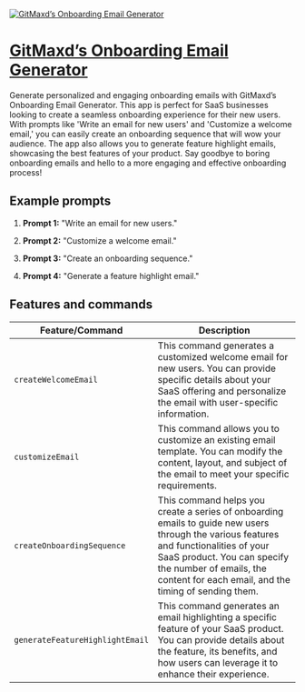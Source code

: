 [![GitMaxd’s Onboarding Email Generator](https://files.oaiusercontent.com/file-9B8pTusp73em5uKbTtoaATEL?se=2123-10-16T18%3A27%3A03Z&sp=r&sv=2021-08-06&sr=b&rscc=max-age%3D31536000%2C%20immutable&rscd=attachment%3B%20filename%3D8828b992-0d11-4443-8c47-9e3372b3dc0b.png&sig=8pSaLk0IQlVyLp4TfBW6e4RfqNldNB9i9Oi4Xe9%2B23I%3D)](https://chat.openai.com/g/g-aOFxPmeBQ-gitmaxds-onboarding-email-generator)

# [GitMaxd’s Onboarding Email Generator](https://chat.openai.com/g/g-aOFxPmeBQ-gitmaxds-onboarding-email-generator)

Generate personalized and engaging onboarding emails with GitMaxd’s Onboarding Email Generator. This app is perfect for SaaS businesses looking to create a seamless onboarding experience for their new users. With prompts like 'Write an email for new users' and 'Customize a welcome email,' you can easily create an onboarding sequence that will wow your audience. The app also allows you to generate feature highlight emails, showcasing the best features of your product. Say goodbye to boring onboarding emails and hello to a more engaging and effective onboarding process!

## Example prompts

1. **Prompt 1:** "Write an email for new users."

2. **Prompt 2:** "Customize a welcome email."

3. **Prompt 3:** "Create an onboarding sequence."

4. **Prompt 4:** "Generate a feature highlight email."


## Features and commands

| Feature/Command | Description |
| --- | --- |
| `createWelcomeEmail` | This command generates a customized welcome email for new users. You can provide specific details about your SaaS offering and personalize the email with user-specific information. |
| `customizeEmail` | This command allows you to customize an existing email template. You can modify the content, layout, and subject of the email to meet your specific requirements. |
| `createOnboardingSequence` | This command helps you create a series of onboarding emails to guide new users through the various features and functionalities of your SaaS product. You can specify the number of emails, the content for each email, and the timing of sending them. |
| `generateFeatureHighlightEmail` | This command generates an email highlighting a specific feature of your SaaS product. You can provide details about the feature, its benefits, and how users can leverage it to enhance their experience. |
